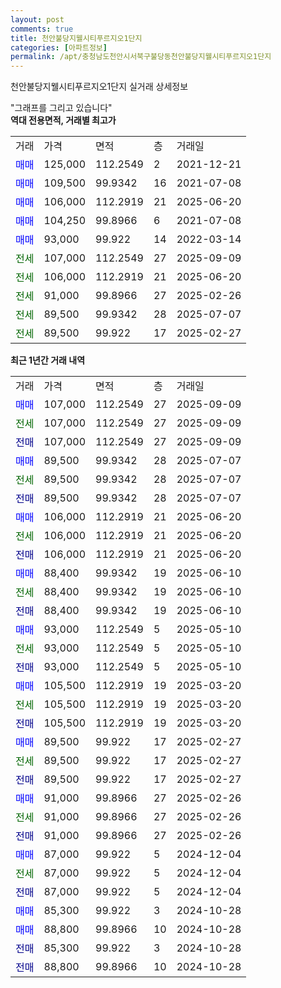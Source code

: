 ```yaml
---
layout: post
comments: true
title: 천안불당지웰시티푸르지오1단지
categories: [아파트정보]
permalink: /apt/충청남도천안시서북구불당동천안불당지웰시티푸르지오1단지
---
```


천안불당지웰시티푸르지오1단지 실거래 상세정보

<script type="text/javascript">
  google.charts.load('current', {'packages':['line', 'corechart']});
  google.charts.setOnLoadCallback(drawChart);

  function drawChart() {
    var data = new google.visualization.DataTable();
    data.addColumn('date', '거래일');
    data.addColumn('number', "매매");
    data.addColumn('number', "전세");
    data.addColumn('number', "전매");

    data.addRows([[new Date(Date.parse("2025-09-09")), 107000, null, null], [new Date(Date.parse("2025-09-09")), null, 107000, null], [new Date(Date.parse("2025-09-09")), null, null, 107000], [new Date(Date.parse("2025-07-07")), 89500, null, null], [new Date(Date.parse("2025-07-07")), null, 89500, null], [new Date(Date.parse("2025-07-07")), null, null, 89500], [new Date(Date.parse("2025-06-20")), 106000, null, null], [new Date(Date.parse("2025-06-20")), null, 106000, null], [new Date(Date.parse("2025-06-20")), null, null, 106000], [new Date(Date.parse("2025-06-10")), 88400, null, null], [new Date(Date.parse("2025-06-10")), null, 88400, null], [new Date(Date.parse("2025-06-10")), null, null, 88400], [new Date(Date.parse("2025-05-10")), 93000, null, null], [new Date(Date.parse("2025-05-10")), null, 93000, null], [new Date(Date.parse("2025-05-10")), null, null, 93000], [new Date(Date.parse("2025-03-20")), 105500, null, null], [new Date(Date.parse("2025-03-20")), null, 105500, null], [new Date(Date.parse("2025-03-20")), null, null, 105500], [new Date(Date.parse("2025-02-27")), 89500, null, null], [new Date(Date.parse("2025-02-27")), null, 89500, null], [new Date(Date.parse("2025-02-27")), null, null, 89500], [new Date(Date.parse("2025-02-26")), 91000, null, null], [new Date(Date.parse("2025-02-26")), null, 91000, null], [new Date(Date.parse("2025-02-26")), null, null, 91000], [new Date(Date.parse("2024-12-04")), 87000, null, null], [new Date(Date.parse("2024-12-04")), null, 87000, null], [new Date(Date.parse("2024-12-04")), null, null, 87000], [new Date(Date.parse("2024-10-28")), 85300, null, null], [new Date(Date.parse("2024-10-28")), 88800, null, null], [new Date(Date.parse("2024-10-28")), null, null, 85300], [new Date(Date.parse("2024-10-28")), null, null, 88800]]);

    var options = {
      hAxis: {
        format: 'yyyy/MM/dd'
      },    
      lineWidth: 0,
      pointsVisible: true,    
      title: '최근 1년간 유형별 실거래가 분포',
      legend: { position: 'bottom' }
    };

    var formatter = new google.visualization.NumberFormat({pattern:'###,###'} );
    formatter.format(data, 1);
    formatter.format(data, 2);
    
    setTimeout(function() {
        var chart = new google.visualization.LineChart(document.getElementById('columnchart_material'));
        chart.draw(data, (options));
        document.getElementById('loading').style.display = 'none';
    }, 200);
  }
</script>


<div id="loading" style="z-index:20; display: block; margin-left: 0px">"그래프를 그리고 있습니다"</div>
<div id="columnchart_material" style="width: 95%; margin-left: 0px; display: block"></div>
<!-- contents start -->
<b>역대 전용면적, 거래별 최고가</b>
<table class="sortable">
    <tr>
      <td>거래</td>
      <td>가격</td>
      <td>면적</td>
      <td>층</td>
      <td>거래일</td>
    </tr>
        <tr>
          <td><a style="color: blue">매매</a></td>
          <td>125,000</td>
          <td>112.2549</td>
          <td>2</td>
          <td>2021-12-21</td>
        </tr>            <tr>
          <td><a style="color: blue">매매</a></td>
          <td>109,500</td>
          <td>99.9342</td>
          <td>16</td>
          <td>2021-07-08</td>
        </tr>            <tr>
          <td><a style="color: blue">매매</a></td>
          <td>106,000</td>
          <td>112.2919</td>
          <td>21</td>
          <td>2025-06-20</td>
        </tr>            <tr>
          <td><a style="color: blue">매매</a></td>
          <td>104,250</td>
          <td>99.8966</td>
          <td>6</td>
          <td>2021-07-08</td>
        </tr>            <tr>
          <td><a style="color: blue">매매</a></td>
          <td>93,000</td>
          <td>99.922</td>
          <td>14</td>
          <td>2022-03-14</td>
        </tr>        
        <tr>
              <td><a style="color: darkgreen">전세</a></td>
              <td>107,000</td>
              <td>112.2549</td>
              <td>27</td>
              <td>2025-09-09</td>
            </tr>            <tr>
              <td><a style="color: darkgreen">전세</a></td>
              <td>106,000</td>
              <td>112.2919</td>
              <td>21</td>
              <td>2025-06-20</td>
            </tr>            <tr>
              <td><a style="color: darkgreen">전세</a></td>
              <td>91,000</td>
              <td>99.8966</td>
              <td>27</td>
              <td>2025-02-26</td>
            </tr>            <tr>
              <td><a style="color: darkgreen">전세</a></td>
              <td>89,500</td>
              <td>99.9342</td>
              <td>28</td>
              <td>2025-07-07</td>
            </tr>            <tr>
              <td><a style="color: darkgreen">전세</a></td>
              <td>89,500</td>
              <td>99.922</td>
              <td>17</td>
              <td>2025-02-27</td>
            </tr>        
    
</table>

<b>최근 1년간 거래 내역</b>

<table class="sortable">
    <tr>
      <td>거래</td>
      <td>가격</td>
      <td>면적</td>
      <td>층</td>
      <td>거래일</td>
    </tr>
    <tr>
      <td><a style="color: blue">매매</a></td>
      <td>107,000</td>
      <td>112.2549</td>
      <td>27</td>
      <td>2025-09-09</td>
    </tr>          <tr>
      <td><a style="color: darkgreen">전세</a></td>
      <td>107,000</td>
      <td>112.2549</td>
      <td>27</td>
      <td>2025-09-09</td>
    </tr>          <tr>
      <td><a style="color: darkblue">전매</a></td>
      <td>107,000</td>
      <td>112.2549</td>
      <td>27</td>
      <td>2025-09-09</td>
    </tr>          <tr>
      <td><a style="color: blue">매매</a></td>
      <td>89,500</td>
      <td>99.9342</td>
      <td>28</td>
      <td>2025-07-07</td>
    </tr>          <tr>
      <td><a style="color: darkgreen">전세</a></td>
      <td>89,500</td>
      <td>99.9342</td>
      <td>28</td>
      <td>2025-07-07</td>
    </tr>          <tr>
      <td><a style="color: darkblue">전매</a></td>
      <td>89,500</td>
      <td>99.9342</td>
      <td>28</td>
      <td>2025-07-07</td>
    </tr>          <tr>
      <td><a style="color: blue">매매</a></td>
      <td>106,000</td>
      <td>112.2919</td>
      <td>21</td>
      <td>2025-06-20</td>
    </tr>          <tr>
      <td><a style="color: darkgreen">전세</a></td>
      <td>106,000</td>
      <td>112.2919</td>
      <td>21</td>
      <td>2025-06-20</td>
    </tr>          <tr>
      <td><a style="color: darkblue">전매</a></td>
      <td>106,000</td>
      <td>112.2919</td>
      <td>21</td>
      <td>2025-06-20</td>
    </tr>          <tr>
      <td><a style="color: blue">매매</a></td>
      <td>88,400</td>
      <td>99.9342</td>
      <td>19</td>
      <td>2025-06-10</td>
    </tr>          <tr>
      <td><a style="color: darkgreen">전세</a></td>
      <td>88,400</td>
      <td>99.9342</td>
      <td>19</td>
      <td>2025-06-10</td>
    </tr>          <tr>
      <td><a style="color: darkblue">전매</a></td>
      <td>88,400</td>
      <td>99.9342</td>
      <td>19</td>
      <td>2025-06-10</td>
    </tr>          <tr>
      <td><a style="color: blue">매매</a></td>
      <td>93,000</td>
      <td>112.2549</td>
      <td>5</td>
      <td>2025-05-10</td>
    </tr>          <tr>
      <td><a style="color: darkgreen">전세</a></td>
      <td>93,000</td>
      <td>112.2549</td>
      <td>5</td>
      <td>2025-05-10</td>
    </tr>          <tr>
      <td><a style="color: darkblue">전매</a></td>
      <td>93,000</td>
      <td>112.2549</td>
      <td>5</td>
      <td>2025-05-10</td>
    </tr>          <tr>
      <td><a style="color: blue">매매</a></td>
      <td>105,500</td>
      <td>112.2919</td>
      <td>19</td>
      <td>2025-03-20</td>
    </tr>          <tr>
      <td><a style="color: darkgreen">전세</a></td>
      <td>105,500</td>
      <td>112.2919</td>
      <td>19</td>
      <td>2025-03-20</td>
    </tr>          <tr>
      <td><a style="color: darkblue">전매</a></td>
      <td>105,500</td>
      <td>112.2919</td>
      <td>19</td>
      <td>2025-03-20</td>
    </tr>          <tr>
      <td><a style="color: blue">매매</a></td>
      <td>89,500</td>
      <td>99.922</td>
      <td>17</td>
      <td>2025-02-27</td>
    </tr>          <tr>
      <td><a style="color: darkgreen">전세</a></td>
      <td>89,500</td>
      <td>99.922</td>
      <td>17</td>
      <td>2025-02-27</td>
    </tr>          <tr>
      <td><a style="color: darkblue">전매</a></td>
      <td>89,500</td>
      <td>99.922</td>
      <td>17</td>
      <td>2025-02-27</td>
    </tr>          <tr>
      <td><a style="color: blue">매매</a></td>
      <td>91,000</td>
      <td>99.8966</td>
      <td>27</td>
      <td>2025-02-26</td>
    </tr>          <tr>
      <td><a style="color: darkgreen">전세</a></td>
      <td>91,000</td>
      <td>99.8966</td>
      <td>27</td>
      <td>2025-02-26</td>
    </tr>          <tr>
      <td><a style="color: darkblue">전매</a></td>
      <td>91,000</td>
      <td>99.8966</td>
      <td>27</td>
      <td>2025-02-26</td>
    </tr>          <tr>
      <td><a style="color: blue">매매</a></td>
      <td>87,000</td>
      <td>99.922</td>
      <td>5</td>
      <td>2024-12-04</td>
    </tr>          <tr>
      <td><a style="color: darkgreen">전세</a></td>
      <td>87,000</td>
      <td>99.922</td>
      <td>5</td>
      <td>2024-12-04</td>
    </tr>          <tr>
      <td><a style="color: darkblue">전매</a></td>
      <td>87,000</td>
      <td>99.922</td>
      <td>5</td>
      <td>2024-12-04</td>
    </tr>          <tr>
      <td><a style="color: blue">매매</a></td>
      <td>85,300</td>
      <td>99.922</td>
      <td>3</td>
      <td>2024-10-28</td>
    </tr>          <tr>
      <td><a style="color: blue">매매</a></td>
      <td>88,800</td>
      <td>99.8966</td>
      <td>10</td>
      <td>2024-10-28</td>
    </tr>          <tr>
      <td><a style="color: darkblue">전매</a></td>
      <td>85,300</td>
      <td>99.922</td>
      <td>3</td>
      <td>2024-10-28</td>
    </tr>          <tr>
      <td><a style="color: darkblue">전매</a></td>
      <td>88,800</td>
      <td>99.8966</td>
      <td>10</td>
      <td>2024-10-28</td>
    </tr>      </table>
<!-- contents end -->    

